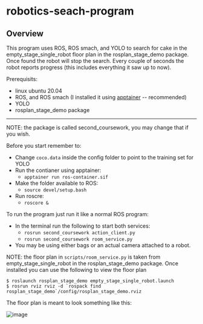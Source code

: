 # robotics-seach-program

## Overview
This program uses ROS, ROS smach, and YOLO to search for cake in the empty_stage_single_robot floor plan in the rosplan_stage_demo package. 
Once found the robot will stop the search. Every couple of seconds the robot reports progress (this includes everything it saw up to now).

Prerequisits:
- linux ubuntu 20.04
- ROS, and ROS smach (I installed it using [apptainer](https://apptainer.org/docs/admin/main/installation.html) -- recommended)
- YOLO
- rosplan_stage_demo package

---
NOTE: the package is called second_coursework, you may change that if you wish.

Before you start remember to:
- Change `coco.data` inside the config folder to point to the training set for YOLO
- Run the contianer using apptainer:
  - `apptainer run ros-container.sif`
- Make the folder available to ROS:
  - `source devel/setup.bash`
- Run roscre:
  - `roscore &`

To run the program just run it like a normal ROS program:
- In the terminal run the following to start both services:
  - `rosrun second_coursework action_client.py`
  - `rosrun second_coursework room_service.py`
- You may be using either bags or an actual camera attached to a robot.

NOTE: the floor plan in `scripts/room_service.py` is taken from empty_stage_single_robot in the rosplan_stage_demo package. Once installed you can use the following to view the floor plan
```
$ roslaunch rosplan_stage_demo empty_stage_single_robot.launch
$ rosrun rviz rviz -d `rospack find rosplan_stage_demo`/config/rosplan_stage_demo.rviz
```
The floor plan is meant to look something like this:

![image](https://github.com/serge-21/robotics-seach-program/assets/26350015/68178a94-9914-4aff-a845-0f0b75741e6e)
